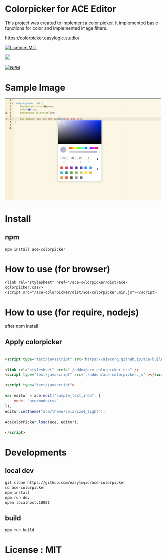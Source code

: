 # Colorpicker for ACE Editor


This project was created to implement a color picker. It implemented basic functions for color and implemented image filters.

https://colorpicker.easylogic.studio/


[![License: MIT](https://img.shields.io/badge/License-MIT-yellow.svg)](https://opensource.org/licenses/MIT)

[![](https://data.jsdelivr.com/v1/package/npm/ace-colorpicker/badge)](https://www.jsdelivr.com/package/npm/ace-colorpicker)

[![NPM](https://nodei.co/npm/ace-colorpicker.png)](https://npmjs.org/package/ace-colorpicker)



# Sample Image 

<img width="500px" src="./resources/image/ace-editor.png" />




# Install 

## npm 

```npm
npm install ace-colorpicker
```

# How to use (for  browser) 

```
<link rel="stylesheet" href="/ace-colorpicker/dist/ace-colorpicker.css/>
<script src="/ace-colorpicker/dist/ace-colorpicker.min.js"></script>
```

# How to use (for require, nodejs) 

after npm install 

## Apply colorpicker 

```html

<script type="text/javascript" src="https://ajaxorg.github.io/ace-builds/src/ace.js"></script> 

<link rel="stylesheet" href="./addon/ace-colorpicker.css" />
<script type="text/javascript" src="./addon/ace-colorpicker.js" ></script>        

<script type="text/javascript">

var editor = ace.edit("sample_text_area", {
    mode: "ace/mode/css"
});
editor.setTheme("ace/theme/solarized_light");    

AceColorPicker.load(ace, editor);

</script>

```

# Developments 

## local dev 

```
git clone https://github.com/easylogic/ace-colorpicker
cd ace-colorpicker
npm install 
npm run dev 
open localhost:10001 
```

## build 

```
npm run build 
```

# License : MIT 
